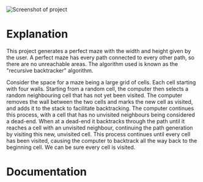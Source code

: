 ![Screenshot of project](https://user-images.githubusercontent.com/48601026/176002007-5c0bf8d7-1c4e-4911-8d0a-fe985bc2589a.png)

# Explanation
This project generates a perfect maze with the width and height given by the user.
A perfect maze has every path connected to every other path, so there are no unreachable areas. 
The algorithm used is known as the "recursive backtracker" algorithm. 

Consider the space for a maze being a large grid of cells. 
Each cell starting with four walls. Starting from a random cell, the computer then selects a random neighbouring cell that has not yet been visited. 
The computer removes the wall between the two cells and marks the new cell as visited, and adds it to the stack to facilitate backtracking. 
The computer continues this process, with a cell that has no unvisited neighbours being considered a dead-end. 
When at a dead-end it backtracks through the path until it reaches a cell with an unvisited neighbour, continuing the path generation by visiting this new, unvisited cell. 
This process continues until every cell has been visited, causing the computer to backtrack all the way back to the beginning cell. 
We can be sure every cell is visited.

# Documentation

